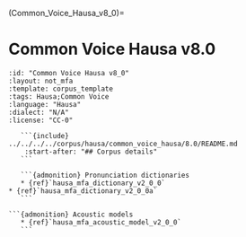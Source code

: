 
(Common_Voice_Hausa_v8_0)=
# Common Voice Hausa v8.0

``````{corpus} Common Voice Hausa v8.0
:id: "Common Voice Hausa v8_0"
:layout: not_mfa
:template: corpus_template
:tags: Hausa;Common Voice
:language: "Hausa"
:dialect: "N/A"
:license: "CC-0"

   ```{include} ../../../../corpus/hausa/common_voice_hausa/8.0/README.md
    :start-after: "## Corpus details"
   ```

   ```{admonition} Pronunciation dictionaries
   * {ref}`hausa_mfa_dictionary_v2_0_0`
* {ref}`hausa_mfa_dictionary_v2_0_0a`
   ```

```{admonition} Acoustic models
   * {ref}`hausa_mfa_acoustic_model_v2_0_0`
   ```
``````
